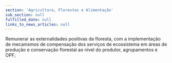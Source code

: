 ```yaml
---
section: 'Agricultura, Florestas e Alimentação'
sub_section: null
fulfilled_date: null
links_to_news_articles: null
---
```


Remunerar as externalidades positivas da floresta, com a implementação de mecanismos de compensação dos serviços de ecossistema em áreas de produção e conservação florestal ao nível do produtor, agrupamentos e OPF;